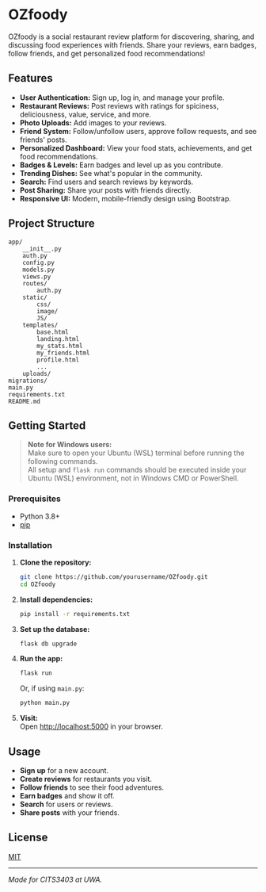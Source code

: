 # OZfoody

OZfoody is a social restaurant review platform for discovering, sharing, and discussing food experiences with friends. Share your reviews, earn badges, follow friends, and get personalized food recommendations!

## Features

- **User Authentication:** Sign up, log in, and manage your profile.
- **Restaurant Reviews:** Post reviews with ratings for spiciness, deliciousness, value, service, and more.
- **Photo Uploads:** Add images to your reviews.
- **Friend System:** Follow/unfollow users, approve follow requests, and see friends' posts.
- **Personalized Dashboard:** View your food stats, achievements, and get food recommendations.
- **Badges & Levels:** Earn badges and level up as you contribute.
- **Trending Dishes:** See what's popular in the community.
- **Search:** Find users and search reviews by keywords.
- **Post Sharing:** Share your posts with friends directly.
- **Responsive UI:** Modern, mobile-friendly design using Bootstrap.

## Project Structure

```
app/
    __init__.py
    auth.py
    config.py
    models.py
    views.py
    routes/
        auth.py
    static/
        css/
        image/
        JS/
    templates/
        base.html
        landing.html
        my_stats.html
        my_friends.html
        profile.html
        ...
    uploads/
migrations/
main.py
requirements.txt
README.md
```

## Getting Started

> **Note for Windows users:**  
> Make sure to open your Ubuntu (WSL) terminal before running the following commands.  
> All setup and `flask run` commands should be executed inside your Ubuntu (WSL) environment, not in Windows CMD or PowerShell.

### Prerequisites

- Python 3.8+
- [pip](https://pip.pypa.io/en/stable/)

### Installation

1. **Clone the repository:**
    ```sh
    git clone https://github.com/yourusername/OZfoody.git
    cd OZfoody
    ```

2. **Install dependencies:**
    ```sh
    pip install -r requirements.txt
    ```

3. **Set up the database:**
    ```sh
    flask db upgrade
    ```

4. **Run the app:**
    ```sh
    flask run
    ```
    Or, if using `main.py`:
    ```sh
    python main.py
    ```

5. **Visit:**  
    Open [http://localhost:5000](http://localhost:5000) in your browser.

## Usage

- **Sign up** for a new account.
- **Create reviews** for restaurants you visit.
- **Follow friends** to see their food adventures.
- **Earn badges** and show it off.
- **Search** for users or reviews.
- **Share posts** with your friends.

## License

[MIT](LICENSE)

---

*Made for CITS3403 at UWA.*
